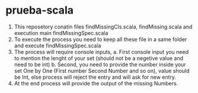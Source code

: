 # prueba-scala

1. This reposetory conatin files findMissingCls.scala, findMissing.scala and execution main findMissingSpec.scala
2. To execute the process you need to keep all these file in a same folder and execute findMissingSpec.scala
3. The process will require console inputs,
 a. First console input you need to mention the lenght of your set (should not be a negetive value and need to be int)
 b. Second, you need to provide the number inside your set One by One (First number <press enter> Second Number and so on), value should be Int, else process will reject the entry and will ask for new entry.
4. At the end process will provide the output of the missing Numbers.
 
